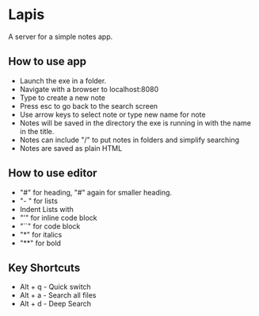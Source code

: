# Lapis
A server for a simple notes app.
## How to use app
- Launch the exe in a folder.
- Navigate with a browser to localhost:8080
- Type to create a new note
- Press esc to go back to the search screen
- Use arrow keys to select note or type new name for note
- Notes will be saved in the directory the exe is running in with the name in the title.
- Notes can include "/" to put notes in folders and simplify searching
- Notes are saved as plain HTML
## How to use editor
- "#" for heading, "#" again for smaller heading.
- "- " for lists
- Indent Lists with <TAB>
- "\'" for inline code block
- "\`\`" for code block
- "*" for italics
- "**" for bold
## Key Shortcuts
- Alt + q - Quick switch
- Alt + a - Search all files
- Alt + d - Deep Search
